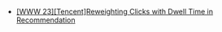 - [[WWW 23][Tencent]Reweighting Clicks with Dwell Time in Recommendation](https://arxiv.org/abs/2209.09000)
